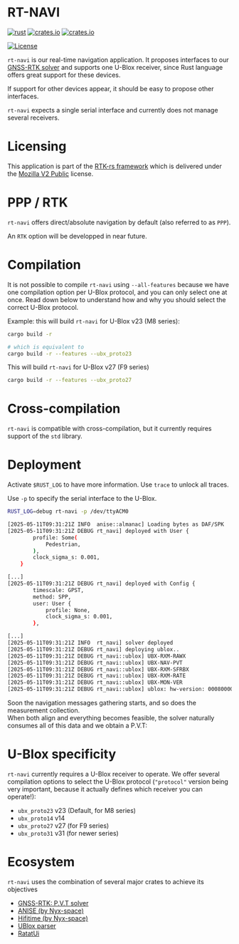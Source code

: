 RT-NAVI
=======

[![rust](https://github.com/rtk-rs/rt-navi/actions/workflows/rust.yml/badge.svg)](https://github.com/rtk-rs/rt-navi/actions/workflows/rust.yml)
[![crates.io](https://img.shields.io/crates/v/rt-navi.svg)](https://crates.io/crates/rt-navi)
[![crates.io](https://img.shields.io/crates/d/rt-navi.svg)](https://crates.io/crates/rt-navi)

[![License](https://img.shields.io/badge/license-MPL_2.0-orange?style=for-the-badge&logo=mozilla)](https://github.com/rtk-rs/binex/blob/main/LICENSE)

`rt-navi` is our real-time navigation application. It proposes interfaces to our 
[GNSS-RTK solver](https://github.com/rtk-rs/gnss-rtk) and supports one U-Blox receiver,
since Rust language offers great support for these devices.

If support for other devices appear, it should be easy to propose other interfaces.

`rt-navi` expects a single serial interface and currently does not manage several receivers.

Licensing
=========

This application is part of the [RTK-rs framework](https://github.com/rtk-rs) which
is delivered under the [Mozilla V2 Public](https://www.mozilla.org/en-US/MPL/2.0) license.

PPP / RTK 
=========

`rt-navi` offers direct/absolute navigation by default (also referred to as `PPP`).  

An `RTK` option will be developped in near future.

Compilation
===========

It is not possible to compile `rt-navi` using `--all-features` because we have one
compilation option per U-Blox protocol, and you can only select one at once. Read down below
to understand how and why you should select the correct U-Blox protocol.

Example: this will build `rt-navi` for U-Blox v23 (M8 series):

```bash
cargo build -r

# which is equivalent to
cargo build -r --features --ubx_proto23 
```

This will build `rt-navi` for U-Blox v27 (F9 series)

```bash
cargo build -r --features --ubx_proto27
```

Cross-compilation
=================

`rt-navi` is compatible with cross-compilation, but it currently requires support of the `std` library.

Deployment
==========

Activate `$RUST_LOG` to have more information. Use `trace` to unlock all traces.

Use `-p` to specify the serial interface to the U-Blox. 

```bash
RUST_LOG=debug rt-navi -p /dev/ttyACM0

[2025-05-11T09:31:21Z INFO  anise::almanac] Loading bytes as DAF/SPK
[2025-05-11T09:31:21Z DEBUG rt_navi] deployed with User {
        profile: Some(
            Pedestrian,
        ),
        clock_sigma_s: 0.001,
    } 

[...]
[2025-05-11T09:31:21Z DEBUG rt_navi] deployed with Config {
        timescale: GPST,
        method: SPP,
        user: User {
            profile: None,
            clock_sigma_s: 0.001,
        },

[...]
[2025-05-11T09:31:21Z INFO  rt_navi] solver deployed
[2025-05-11T09:31:21Z DEBUG rt_navi] deploying ublox..
[2025-05-11T09:31:21Z DEBUG rt_navi::ublox] UBX-RXM-RAWX
[2025-05-11T09:31:21Z DEBUG rt_navi::ublox] UBX-NAV-PVT
[2025-05-11T09:31:21Z DEBUG rt_navi::ublox] UBX-RXM-SFRBX
[2025-05-11T09:31:21Z DEBUG rt_navi::ublox] UBX-RXM-RATE
[2025-05-11T09:31:21Z DEBUG rt_navi::ublox] UBX-MON-VER
[2025-05-11T09:31:21Z DEBUG rt_navi::ublox] ublox: hw-version: 00080000, sw-version: EXT CORE 3.01 (111141) , extensions: ["ROM BASE 2.01 (75331)", "FWVER=TIM 1.10", "PROTVER=22.00", "MOD=NEO-M8T-0", "FIS=0xEF4015 (100111)", "GPS;GLO;GAL;BDS", "SBAS;IMES;QZSS"]
```

Soon the navigation messages gathering starts, and so does the measurement collection.  
When both align and everything becomes feasible, the solver naturally consumes all of this data and we obtain a P.V.T:

U-Blox specificity
==================

`rt-navi` currently requires a U-Blox receiver to operate. We offer several compilation options
to select the U-Blox protocol (`"protocol"` version being very important, because it actually
defines which receiver you can operate!):

- `ubx_proto23` v23 (Default, for M8 series)
- `ubx_proto14` v14
- `ubx_proto27` v27 (for F9 series)
- `ubx_proto31` v31 (for newer series)

Ecosystem
=========

`rt-navi` uses the combination of several major crates to achieve its objectives

- [GNSS-RTK: P.V.T solver](https://github.com/rtk-rs/gnss-rtk)
- [ANISE (by Nyx-space)](https://github.com/nyx-space/anise)
- [Hifitime (by Nyx-space)](https://github.com/nyx-space/hifitime)
- [UBlox parser](https://github.com/ublox-rs/ublox)
- [RatatUi](https://github.com/ratatui)
